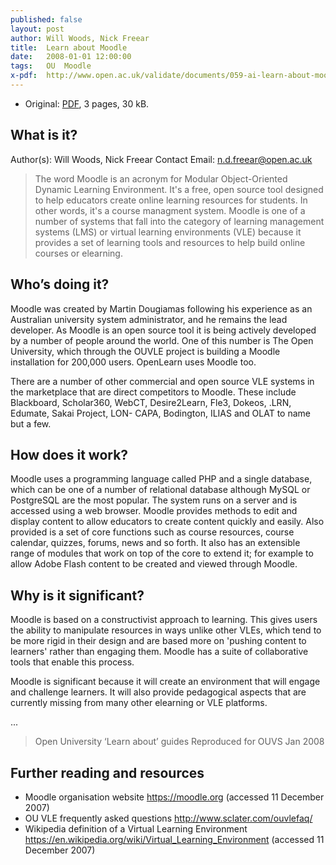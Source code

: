 ```yaml
---
published: false
layout: post
author: Will Woods, Nick Freear
title:  Learn about Moodle
date:   2008-01-01 12:00:00
tags:   OU  Moodle
x-pdf:  http://www.open.ac.uk/validate/documents/059-ai-learn-about-moodle.pdf
---
```


* Original:  [PDF][], 3 pages, 30 kB.

## What is it?

Author(s): Will Woods, Nick Freear
Contact Email: n.d.freear@open.ac.uk

> The word Moodle is an acronym for Modular Object-Oriented Dynamic Learning Environment.
> It's a free, open source tool designed to help educators create online learning
resources for students.
> In other words, it's a course managment system.
> Moodle is one of a number of systems that fall into the category of learning
management systems (LMS) or virtual learning environments (VLE) because it
provides a set of learning tools and resources to help build online courses or elearning.

## Who’s doing it?

Moodle was created by Martin Dougiamas following his experience as an Australian
university system administrator, and he remains the lead developer.
As Moodle is an open source tool it is being actively developed by a number
of people around the world.
One of this number is The Open University, which through the OUVLE project is
building a Moodle installation for 200,000 users. OpenLearn uses Moodle too.

There are a number of other commercial and open source VLE systems in the
marketplace that are direct competitors to Moodle.
These include Blackboard, Scholar360, WebCT, Desire2Learn, Fle3, Dokeos, .LRN,
Edumate, Sakai Project, LON- CAPA, Bodington, ILIAS and OLAT to name but a few.

## How does it work?

Moodle uses a programming language called PHP and a single database, which can be one of a number of relational database although MySQL or PostgreSQL are the most popular. The system runs on a server and is accessed using a web browser. Moodle provides methods to edit and display content to allow educators to create content quickly and easily. Also provided is a set of core functions such as course resources, course calendar, quizzes, forums, news and so forth. It also has an extensible range of modules that work on top of the core to extend it; for example to allow Adobe Flash content to be created and viewed through Moodle.

## Why is it significant?

Moodle is based on a constructivist approach to learning.
This gives users the ability to manipulate resources in ways unlike other VLEs,
which tend to be more rigid in their design and are based more on
'pushing content to learners' rather than engaging them.
Moodle has a suite of collaborative tools that enable this process.

Moodle is significant because it will create an environment that will
engage and challenge learners.
It will also provide pedagogical aspects that are currently missing from many
other elearning or VLE platforms.

...


> Open University ‘Learn about’ guides
> Reproduced for OUVS Jan 2008


## Further reading and resources

* Moodle organisation website <https://moodle.org> (accessed 11 December 2007)
* OU VLE frequently asked questions <http://www.sclater.com/ouvlefaq/>
* Wikipedia definition of a Virtual Learning Environment <https://en.wikipedia.org/wiki/Virtual_Learning_Environment> (accessed 11 December 2007)

[pdf]: http://www.open.ac.uk/validate/documents/059-ai-learn-about-moodle.pdf "3 pages; 30 kB."
[search]: https://google.co.uk/search?q=site%3Aopen.ac.uk+Freear
